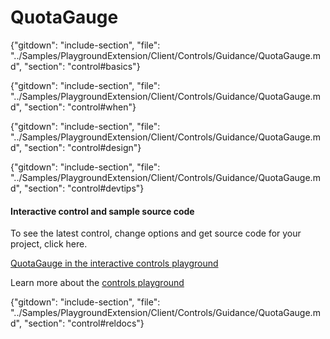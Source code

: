 ﻿# QuotaGauge

{"gitdown": "include-section", "file": "../Samples/PlaygroundExtension/Client/Controls/Guidance/QuotaGauge.md", "section": "control#basics"}

<!-- TODO get an IMAGE to embed here -->

<!-- TODO get an SAMPLE CODE to embed here -->

{"gitdown": "include-section", "file": "../Samples/PlaygroundExtension/Client/Controls/Guidance/QuotaGauge.md", "section": "control#when"}

{"gitdown": "include-section", "file": "../Samples/PlaygroundExtension/Client/Controls/Guidance/QuotaGauge.md", "section": "control#design"}

{"gitdown": "include-section", "file": "../Samples/PlaygroundExtension/Client/Controls/Guidance/QuotaGauge.md", "section": "control#devtips"}

#### Interactive control and sample source code
To see the latest control, change options and get source code for your project, click here.

<a href="https://ms.portal.azure.com/?Microsoft_Azure_Playground=true#blade/Microsoft_Azure_Playground/ControlsIndexBlade/QuotaGauge_create_Playground" target="_blank">QuotaGauge in the interactive controls playground</a>

Learn more about the [controls playground](./top-extensions-controls-playground.md)


{"gitdown": "include-section", "file": "../Samples/PlaygroundExtension/Client/Controls/Guidance/QuotaGauge.md", "section": "control#reldocs"}
